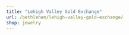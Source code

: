 ```yaml
---
title: "Lehigh Valley Gold Exchange"
url: /bethlehem/lehigh-valley-gold-exchange/
shop: jewelry
---
```

